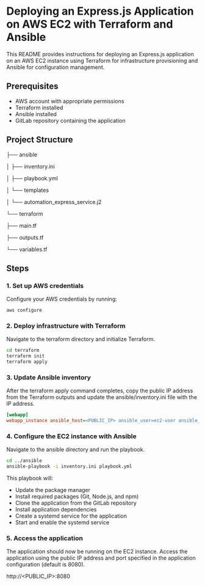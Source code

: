 # Deploying an Express.js Application on AWS EC2 with Terraform and Ansible

This README provides instructions for deploying an Express.js application on an AWS EC2 instance using Terraform for infrastructure provisioning and Ansible for configuration management.

## Prerequisites

- AWS account with appropriate permissions
- Terraform installed
- Ansible installed
- GitLab repository containing the application

## Project Structure


├── ansible

│ ├── inventory.ini

│ ├── playbook.yml

│ └── templates

│ └── automation_express_service.j2

└── terraform

├── main.tf

├── outputs.tf

└── variables.tf

## Steps

### 1. Set up AWS credentials

Configure your AWS credentials by running:

```bash
aws configure
```

### 2. Deploy infrastructure with Terraform
Navigate to the terraform directory and initialize Terraform.

```bash
cd terraform
terraform init
terraform apply
```

### 3. Update Ansible inventory
After the terraform apply command completes, copy the public IP address from the Terraform outputs and update the ansible/inventory.ini file with the IP address.

```ini
[webapp]
webapp_instance ansible_host=<PUBLIC_IP> ansible_user=ec2-user ansible_ssh_private_key_file=<PATH_TO_PRIVATE_KEY>
```

### 4. Configure the EC2 instance with Ansible
Navigate to the ansible directory and run the playbook.

```bash
cd ../ansible
ansible-playbook -i inventory.ini playbook.yml
```

This playbook will:

- Update the package manager
- Install required packages (Git, Node.js, and npm)
- Clone the application from the GitLab repository
- Install application dependencies
- Create a systemd service for the application
- Start and enable the systemd service

### 5. Access the application
The application should now be running on the EC2 instance. Access the application using the public IP address and port specified in the application configuration (default is 8080).

http://<PUBLIC_IP>:8080
